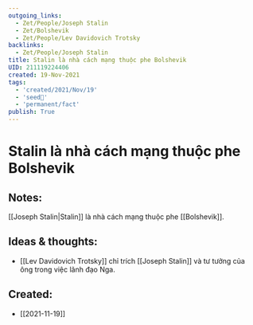 ```yaml
---
outgoing_links:
  - Zet/People/Joseph Stalin
  - Zet/Bolshevik
  - Zet/People/Lev Davidovich Trotsky
backlinks:
  - Zet/People/Joseph Stalin
title: Stalin là nhà cách mạng thuộc phe Bolshevik
UID: 211119224406
created: 19-Nov-2021
tags:
  - 'created/2021/Nov/19'
  - 'seed🥜'
  - 'permanent/fact'
publish: True
---
```

# Stalin là nhà cách mạng thuộc phe Bolshevik

## Notes:
[[Joseph Stalin|Stalin]] là nhà cách mạng thuộc phe [[Bolshevik]].

## Ideas & thoughts:
- [[Lev Davidovich Trotsky]] chỉ trích [[Joseph Stalin]] và tư tưởng của ông trong việc lãnh đạo Nga.


## Created:
- [[2021-11-19]]
